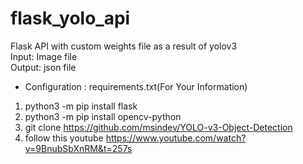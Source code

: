 # flask_yolo_api
Flask API with custom weights file as a result of yolov3  
Input: Image file  
Output: json file  

* Configuration : requirements.txt(For Your Information)  

1. python3 -m pip install flask  
2. python3 -m pip install opencv-python
3. git clone https://github.com/msindev/YOLO-v3-Object-Detection
4. follow this youtube https://www.youtube.com/watch?v=9BnubSbXnRM&t=257s
